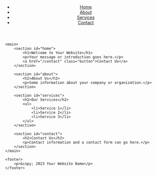 <!DOCTYPE html>
<html lang="en">
<head>
    <meta charset="UTF-8">
    <meta name="viewport" content="width=device-width, initial-scale=1.0">
    <title>Your Website</title>
    <link rel="stylesheet" href="styles.css">
</head>
<body>
    <header>
        <nav>
            <ul>
                <li><a href="/">Home</a></li>
                <li><a href="/about">About</a></li>
                <li><a href="/services">Services</a></li>
                <li><a href="/contact">Contact</a></li>
            </ul>
        </nav>
    </header>

    <main>
        <section id="home">
            <h1>Welcome to Your Website</h1>
            <p>Your message or introduction goes here.</p>
            <a href="/contact" class="button">Contact Us</a>
        </section>

        <section id="about">
            <h2>About Us</h2>
            <p>Some information about your company or organization.</p>
        </section>

        <section id="services">
            <h2>Our Services</h2>
            <ul>
                <li>Service 1</li>
                <li>Service 2</li>
                <li>Service 3</li>
            </ul>
        </section>

        <section id="contact">
            <h2>Contact Us</h2>
            <p>Contact information and a contact form can go here.</p>
        </section>
    </main>

    <footer>
        <p>&copy; 2023 Your Website Name</p>
    </footer>
</body>
</html>

